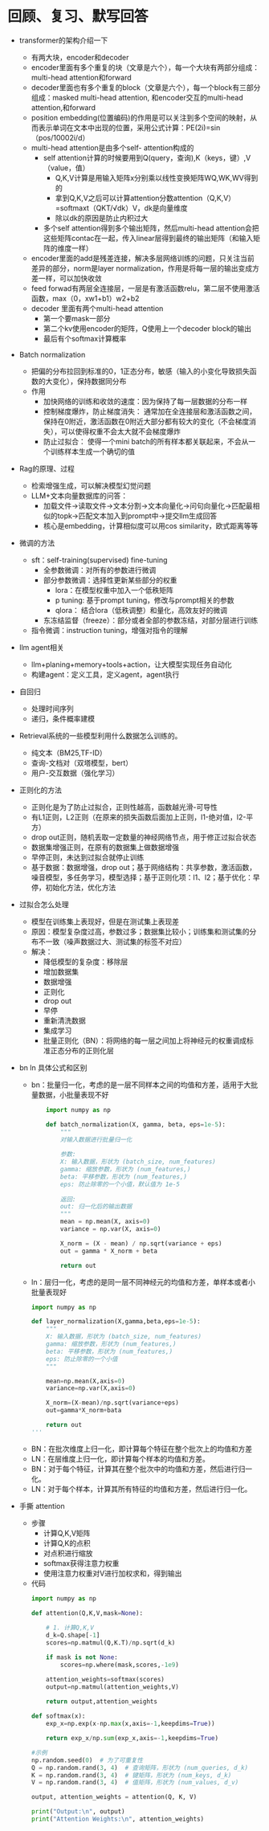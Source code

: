 # 回顾、复习、默写回答
- transformer的架构介绍一下
    - 有两大块，encoder和decoder
    - encoder里面有多个重复的块（文章是六个），每一个大块有两部分组成：multi-head attention和forward
    - decoder里面也有多个重复的block（文章是六个），每一个block有三部分组成：masked multi-head attention, 和encoder交互的multi-head attention,和forward
    - position embedding(位置编码)的作用是可以关注到多个空间的映射，从而表示单词在文本中出现的位置，采用公式计算：PE(2i)=sin（pos/10002i/d）
    - multi-head attention是由多个self- attention构成的
        - self attention计算的时候要用到Q(query，查询),K（keys，键）,V（value，值）
            - Q,K,V计算是用输入矩阵x分别乘以线性变换矩阵WQ,WK,WV得到的
            - 拿到Q,K,V之后可以计算attention分数attention（Q,K,V）=softmaxt（QKT/√dk）V，dk是向量维度
            - 除以dk的原因是防止内积过大
        - 多个self attention得到多个输出矩阵，然后multi-head attention会把这些矩阵contac在一起，传入linear层得到最终的输出矩阵（和输入矩阵的维度一样）
    - encoder里面的add是残差连接，解决多层网络训练的问题，只关注当前差异的部分，norm是layer normalization，作用是将每一层的输出变成方差一样，可以加快收敛
    - feed forwad有两层全连接层，一层是有激活函数relu，第二层不使用激活函数，max（0，xw1+b1）w2+b2
    - decoder 里面有两个multi-head attention
        - 第一个要mask一部分
        - 第二个kv使用encoder的矩阵，Q使用上一个decoder block的输出
        - 最后有个softmax计算概率

- Batch normalization
    - 把偏的分布拉回到标准的0，1正态分布，敏感（输入的小变化导致损失函数的大变化），保持数据同分布
    - 作用
        - 加快网络的训练和收敛的速度：因为保持了每一层数据的分布一样
        - 控制梯度爆炸，防止梯度消失： 通常加在全连接层和激活函数之间，保持在0附近，激活函数在0附近大部分都有较大的变化（不会梯度消失），可以使得权重不会太大就不会梯度爆炸
        - 防止过拟合： 使得一个mini batch的所有样本都关联起来，不会从一个训练样本生成一个确切的值

- Rag的原理、过程
    - 检索增强生成，可以解决模型幻觉问题
    - LLM+文本向量数据库的问答：
        - 加载文件->读取文件->文本分割->文本向量化->问句向量化->匹配最相似的topk->匹配文本加入到prompt中->提交llm生成回答
        - 核心是embedding，计算相似度可以用cos similarity，欧式距离等等

- 微调的方法
    - sft：self-training(supervised) fine-tuning
        - 全参数微调：对所有的参数进行微调
        - 部分参数微调：选择性更新某些部分的权重
            - lora：在模型权重中加入一个低秩矩阵
            - p tuning: 基于prompt tuning，修改与prompt相关的参数
            - qlora： 结合lora（低秩调整）和量化，高效友好的微调
        - 东冻结监督（freeze）：部分或者全部的参数冻结，对部分层进行训练
    - 指令微调：instruction tuning，增强对指令的理解

- llm agent相关
    - llm+planing+memory+tools+action，让大模型实现任务自动化
    - 构建agent：定义工具，定义agent，agent执行

- 自回归
    - 处理时间序列
    - 递归，条件概率建模

- Retrieval系统的一些模型利用什么数据怎么训练的。
    - 纯文本（BM25,TF-ID）
    - 查询-文档对（双塔模型，bert）
    - 用户-交互数据（强化学习）

- 正则化的方法
    - 正则化是为了防止过拟合，正则性越高，函数越光滑-可导性
    - 有L1正则，L2正则（在原来的损失函数后面加上正则，l1-绝对值，l2-平方）
    - drop out正则，随机丢取一定数量的神经网络节点，用于修正过拟合状态
    - 数据集增强正则，在原有的数据集上做数据增强
    - 早停正则，未达到过拟合就停止训练
    - 基于数据：数据增强，drop out；基于网络结构：共享参数，激活函数，噪音模型，多任务学习，模型选择；基于正则化项：l1、l2；基于优化：早停，初始化方法，优化方法

- 过拟合怎么处理
    - 模型在训练集上表现好，但是在测试集上表现差
    - 原因：模型复杂度过高，参数过多；数据集比较小；训练集和测试集的分布不一致（噪声数据过大、测试集的标签不对应）
    - 解决：
        - 降低模型的复杂度：移除层
        - 增加数据集
        - 数据增强
        - 正则化
        - drop out
        - 早停
        - 重新清洗数据
        - 集成学习
        - 批量正则化（BN）：将网络的每一层之间加上将神经元的权重调成标准正态分布的正则化层

- bn ln 具体公式和区别
    - bn：批量归一化，考虑的是一层不同样本之间的均值和方差，适用于大批量数据，小批量表现不好
        ```python
            import numpy as np

            def batch_normalization(X, gamma, beta, eps=1e-5):
                """
                对输入数据进行批量归一化
                
                参数:
                X: 输入数据，形状为 (batch_size, num_features)
                gamma: 缩放参数，形状为 (num_features,)
                beta: 平移参数，形状为 (num_features,)
                eps: 防止除零的一个小值，默认值为 1e-5
                
                返回:
                out: 归一化后的输出数据
                """
                mean = np.mean(X, axis=0)
                variance = np.var(X, axis=0)

                X_norm = (X - mean) / np.sqrt(variance + eps)
                out = gamma * X_norm + beta

                return out
    - ln：层归一化，考虑的是同一层不同神经元的均值和方差，单样本或者小批量表现好
        ```python
        import numpy as np

        def layer_normalization(X,gamma,beta,eps=1e-5):
            """
            X: 输入数据，形状为 (batch_size, num_features)
            gamma: 缩放参数，形状为 (num_features,)
            beta: 平移参数，形状为 (num_features,)
            eps: 防止除零的一个小值
            """

            mean=np.mean(X,axis=0)
            variance=np.var(X,axis=0)

            X_norm=(X-mean)/np.sqrt(variance+eps)
            out=gamma*X_norm+bata

            return out
        '''
    - BN：在批次维度上归一化，即计算每个特征在整个批次上的均值和方差
    - LN：在层维度上归一化，即计算每个样本的均值和方差。
    - BN：对于每个特征，计算其在整个批次中的均值和方差，然后进行归一化。
    - LN：对于每个样本，计算其所有特征的均值和方差，然后进行归一化。

- 手撕 attention
    - 步骤
        - 计算Q,K,V矩阵
        - 计算Q,K的点积
        - 对点积进行缩放
        - softmax获得注意力权重
        - 使用注意力权重对V进行加权求和，得到输出
    - 代码
        ```python
        import numpy as np

        def attention(Q,K,V,mask=None):
            
            # 1. 计算Q,K,V
            d_k=Q.shape[-1]
            scores=np.matmul(Q,K.T)/np.sqrt(d_k)

            if mask is not None:
                scores=np.where(mask,scores,-1e9)

            attention_weights=softmax(scores)
            output=np.matmul(attention_weights,V)
            
            return output,attention_weights
        
        def softmax(x):
            exp_x=np.exp(x-np.max(x,axis=-1,keepdims=True))

            return exp_x/np.sum(exp_x,axis=-1,keepdims=True)

        #示例
        np.random.seed(0)  # 为了可重复性
        Q = np.random.rand(3, 4)  # 查询矩阵，形状为 (num_queries, d_k)
        K = np.random.rand(3, 4)  # 键矩阵，形状为 (num_keys, d_k)
        V = np.random.rand(3, 4)  # 值矩阵，形状为 (num_values, d_v)

        output, attention_weights = attention(Q, K, V)

        print("Output:\n", output)
        print("Attention Weights:\n", attention_weights)




